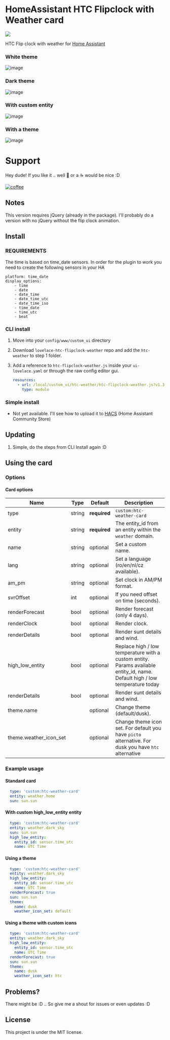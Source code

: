 # HomeAssistant HTC Flipclock with Weather card
[![](https://img.shields.io/github/release/FGOD1983/htc-clock-card.svg?style=flat-square)](https://github.com/FGOD1983/htc-clock-card/releases/latest)

HTC Flip clock with weather for [Home Assistant](https://github.com/home-assistant/home-assistant)

### White theme
![image](https://user-images.githubusercontent.com/12171894/78888654-bfba4880-7a6a-11ea-9248-31db9ed43255.png)
### Dark theme
![image](https://user-images.githubusercontent.com/12171894/78888854-2b9cb100-7a6b-11ea-908a-949fbc2dd867.png)
### With custom entity
![image](https://user-images.githubusercontent.com/12171894/78868363-7ad2e980-7a4b-11ea-8d70-e10dd342c715.png)
### With a theme
![image](https://user-images.githubusercontent.com/12171894/96269414-02894a00-0fd3-11eb-9d23-37402ad2de36.png)

# Support
Hey dude! If you like it .. well :beers: or a :coffee: would be nice :D

[![coffee](https://www.buymeacoffee.com/assets/img/custom_images/black_img.png)](https://www.buymeacoffee.com/fhc0C7A)

## Notes
This version requires jQuery (already in the package). I'll probably do a version with no jQuery without the flip clock animation. 

## Install

### REQUIREMENTS
The time is based on time_date sensors. In order for the plugin to work you need to create the following sensors in your HA
```
platform: time_date
display_options:
    - time
    - date
    - date_time
    - date_time_utc
    - date_time_iso
    - time_date
    - time_utc
    - beat
```

### CLI install

1. Move into your `config/www/custom_ui` directory

2. Download `lovelace-htc-flipclock-weather` repo and add the `htc-weather` to step 1 folder. 

3. Add a reference to `htc-flipclock-weather.js` inside your `ui-lovelace.yaml` or through the raw config editor gui.

    ```yaml
    resources:
      - url: /local/custom_ui/htc-weather/htc-flipclock-weather.js?v1.3.2
        type: module
    ```


### Simple install
* Not yet available. I'll see how to upload it to [HACS](https://github.com/custom-components/hacs) (Home Assistant Community Store)

## Updating
1. Simple, do the steps from CLI Install again :D

## Using the card

### Options

#### Card options
| Name | Type | Default | Description |
|------|------|---------|-------------|
| type | string | **required** | `custom:htc-weather-card`
| entity | string | **required** | The entity_id from an entity within the `weather` domain.
| name | string | optional | Set a custom name.
| lang | string | optional | Set a language (ro/en/nl/cz available).
| am_pm | string | optional | Set clock in AM/PM format.
| svrOffset | int | optional | If you need offset on time (seconds).
| renderForecast | bool | optional | Render forecast (only 4 days).
| renderClock | bool | optional | Render clock.
| renderDetails | bool | optional | Render sunt details and wind.
| high_low_entity | bool | optional | Replace high / low temperature with a custom entity. Params available entity_id, name. Default high / low temperature today
| renderDetails | bool | optional | Render sunt details and wind.
| theme.name |  | optional | Change theme (default/dusk).
| theme.weather_icon_set |  | optional | Change theme icon set. For default you have `picto` alternative. For dusk you have `htc` alternative

### Example usage

#### Standard card
```yaml
  type: 'custom:htc-weather-card'
  entity: weather.home
  sun: sun.sun
```
#### With custom high_low_entity entity
```yaml
  type: 'custom:htc-weather-card'
  entity: weather.dark_sky
  sun: sun.sun
  high_low_entity:
    entity_id: sensor.time_utc
    name: UTC Time
```
#### Using a theme
```yaml
  type: 'custom:htc-weather-card'
  entity: weather.dark_sky
  high_low_entity:
    entity_id: sensor.time_utc
    name: UTC Time
  renderForecast: true
  sun: sun.sun
  theme:
    name: dusk
    weather_icon_set: default
```
#### Using a theme with custom icons
```yaml
  type: 'custom:htc-weather-card'
  entity: weather.dark_sky
  high_low_entity:
    entity_id: sensor.time_utc
    name: UTC Time
  renderForecast: true
  sun: sun.sun
  theme:
    name: dusk
    weather_icon_set: htc
```
## Problems?
There might be :D .. So give me a shout for issues or even updates :D

## License
This project is under the MIT license.
